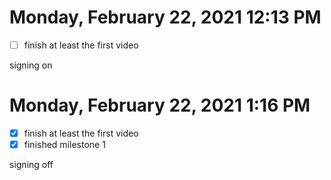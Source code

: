 # Monday, February 22, 2021 12:13 PM
- [ ] finish at least the first video

signing on

# Monday, February 22, 2021 1:16 PM
- [x] finish at least the first video
- [x] finished milestone 1

signing off
